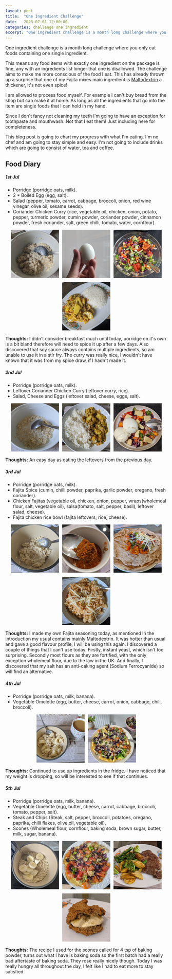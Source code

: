 ```yaml
---
layout: post
title:  "One Ingredient Challenge"
date:   2023-07-01 12:00:00
categories: challenge one ingredient
excerpt: "One ingredient challenge is a month long challenge where you only eat foods containing one single ingredient."
---
```


One ingredient challenge is a month long challenge where you only eat foods containing one single ingredient.

This means any food items with exactly one ingredient on the package is fine, any with an ingredients list longer that one is disallowed. The challenge aims to make me more conscious of the food I eat. This has already thrown up a surprise that one of my Fajita mixes main ingredient is [Maltodextrin][maltodextrin] a thickener, it's not even spice!

I am allowed to process food myself. For example I can't buy bread from the shop but can make it at home. As long as all the ingredients that go into the item are single foods that I can hold in my hand.

Since I don't fancy not cleaning my teeth I'm going to have an exception for toothpaste and mouthwash. Not that I eat them! Just including here for completeness.

This blog post is going to chart my progress with what I'm eating. I'm no chef and am going to stay simple and easy. I'm not going to include drinks which are going to consist of water, tea and coffee.

## Food Diary

##### 1st Jul

* Porridge (porridge oats, milk).
* 2 * Boiled Egg (egg, salt).
* Salad (pepper, tomato, carrot, cabbage, broccoli, onion, red wine vinegar, olive oil, sesame seeds).
* Coriander Chicken Curry (rice, vegetable oil, chicken, onion, potato, pepper, turmeric powder, cumin powder, coriander powder, cinnamon powder, fresh coriander, salt, green chilli, tomato, water, cornflour).

<div class="gallery">
  <div class="galleryitem">
   <a target="_blank" href="/assets/images/oneingredientchallenge/01-porridge.jpg">
    <img src="/assets/images/oneingredientchallenge/01-porridge-sm.jpg"/>
   </a>
  </div>
  <div class="galleryitem">
   <a target="_blank" href="/assets/images/oneingredientchallenge/01-egg.jpg">
    <img src="/assets/images/oneingredientchallenge/01-egg-sm.jpg"/>
   </a>
  </div>
  <div class="galleryitem">
   <a target="_blank" href="/assets/images/oneingredientchallenge/01-salad.jpg">
    <img src="/assets/images/oneingredientchallenge/01-salad-sm.jpg"/>
   </a>
  </div>
  <div class="galleryitem">
   <a target="_blank" href="/assets/images/oneingredientchallenge/01-curry.jpg">
    <img src="/assets/images/oneingredientchallenge/01-curry-sm.jpg"/>
   </a>
  </div>
</div>

**Thoughts:** I didn't consider breakfast much until today, porridge on it's own is a bit bland therefore will need to spice it up after a few days. Also discovered that soy sauce always contains multiple ingredients, so am unable to use it in a stir fry. The curry was really nice, I wouldn't have known that it was from my spice draw, if I hadn't made it.

##### 2nd Jul

* Porridge (porridge oats, milk).
* Leftover Coriander Chicken Curry (leftover curry, rice).
* Salad, Cheese and Eggs (leftover salad, cheese, eggs, salt).

<div class="gallery">
  <div class="galleryitem">
   <a target="_blank" href="/assets/images/oneingredientchallenge/02-porridge.jpg">
    <img src="/assets/images/oneingredientchallenge/02-porridge-sm.jpg"/>
   </a>
  </div>
  <div class="galleryitem">
   <a target="_blank" href="/assets/images/oneingredientchallenge/02-curry.jpg">
    <img src="/assets/images/oneingredientchallenge/02-curry-sm.jpg"/>
   </a>
  </div>
  <div class="galleryitem">
   <a target="_blank" href="/assets/images/oneingredientchallenge/02-salad.jpg">
    <img src="/assets/images/oneingredientchallenge/02-salad-sm.jpg"/>
   </a>
  </div>
</div>

**Thoughts:** An easy day as eating the leftovers from the previous day.

##### 3rd Jul

* Porridge (porridge oats, milk).
* Fajita Spice (cumin, chilli powder, paprika, garlic powder, oregano, fresh coriander).
* Chicken Fajitas (vegetable oil, chicken, onion, pepper, wraps(wholemeal flour, salt, vegetable oil), salsa(tomato, salt, pepper, basil), leftover salad, cheese).
* Fajita chicken rice bowl (fajita leftovers, rice, cheese).

<div class="gallery">
  <div class="galleryitem">
   <a target="_blank" href="/assets/images/oneingredientchallenge/03-porridge.jpg">
    <img src="/assets/images/oneingredientchallenge/03-porridge-sm.jpg"/>
   </a>
  </div>
  <div class="galleryitem">
   <a target="_blank" href="/assets/images/oneingredientchallenge/03-fajita.jpg">
    <img src="/assets/images/oneingredientchallenge/03-fajita-sm.jpg"/>
   </a>
  </div>
  <div class="galleryitem">
   <a target="_blank" href="/assets/images/oneingredientchallenge/03-fajita1.jpg">
    <img src="/assets/images/oneingredientchallenge/03-fajita1-sm.jpg"/>
   </a>
  </div>
  <div class="galleryitem">
   <a target="_blank" href="/assets/images/oneingredientchallenge/03-rice.jpg">
    <img src="/assets/images/oneingredientchallenge/03-rice-sm.jpg"/>
   </a>
  </div>
</div>

**Thoughts:** I made my own Fajita seasoning today, as mentioned in the introduction my usual contains mainly Maltodextrin. It was hotter than usual and gave a good flavour profile, I will be using this again. I discovered a couple of things that I can't use today. Firstly, instant yeast, which isn't too surprising. Secondly most flours as they are fortified, with the only exception wholemeal flour, due to the law in the UK. And finally, I discovered that my salt has an anti-caking agent (Sodium Ferrocyanide) so will find an alternative.

##### 4th Jul

* Porridge (porridge oats, milk, banana).
* Vegetable Omelette (egg, butter, cheese, carrot, onion, cabbage, chili, broccoli).

<div class="gallery">
  <div class="galleryitem">
   <a target="_blank" href="/assets/images/oneingredientchallenge/04-porridge.jpg">
    <img src="/assets/images/oneingredientchallenge/04-porridge-sm.jpg"/>
   </a>
  </div>
  <div class="galleryitem">
   <a target="_blank" href="/assets/images/oneingredientchallenge/04-omelette.jpg">
    <img src="/assets/images/oneingredientchallenge/04-omelette-sm.jpg"/>
   </a>
  </div>
</div>

**Thoughts:** Continued to use up ingredients in the fridge. I have noticed that my weight is dropping, so will be interested to see if that continues.

##### 5th Jul

* Porridge (porridge oats, milk, banana).
* Vegetable Omelette (egg, butter, cheese, carrot, cabbage, broccoli, tomato, pepper, salt).
* Steak and Chips (Steak, salt, pepper, broccoli, potatoes, oregano, paprika, chilli flakes, olive oil, vegetable oil).
* Scones (Wholemeal flour, cornflour, baking soda, brown sugar, butter, milk, sugar, banana).

<div class="gallery">
  <div class="galleryitem">
   <a target="_blank" href="/assets/images/oneingredientchallenge/05-porridge.jpg">
    <img src="/assets/images/oneingredientchallenge/05-porridge-sm.jpg"/>
   </a>
  </div>
  <div class="galleryitem">
   <a target="_blank" href="/assets/images/oneingredientchallenge/05-omelette.jpg">
    <img src="/assets/images/oneingredientchallenge/05-omelette-sm.jpg"/>
   </a>
  </div>
  <div class="galleryitem">
   <a target="_blank" href="/assets/images/oneingredientchallenge/05-steak.jpg">
    <img src="/assets/images/oneingredientchallenge/05-steak-sm.jpg"/>
   </a>
  </div>
  <div class="galleryitem">
   <a target="_blank" href="/assets/images/oneingredientchallenge/05-scones.jpg">
    <img src="/assets/images/oneingredientchallenge/05-scones-sm.jpg"/>
   </a>
  </div>
</div>

**Thoughts:** The recipe I used for the scones called for 4 tsp of baking powder, turns out what I have is baking soda so the first batch had a really bad aftertaste of baking soda. They rose really nicely though. Today I was really hungry all throughout the day, I felt like I had to eat more to stay satisfied.

[maltodextrin]: https://en.wikipedia.org/wiki/Maltodextrin

<style>
div.gallery {
  display: flex;
  justify-content: center;
  gap: 10px;
  flex-wrap: wrap;
}

div.gallery img:hover {
  border: 1px solid #777;
}

div.gallery img {
  padding: 0px;
  margin: 0px;
  height: 150px;
  width: 150px;
}

div.galleryitem {
  height: auto;
}

span.desc {
  padding: 15px;
  text-align: center;
}

</style>

